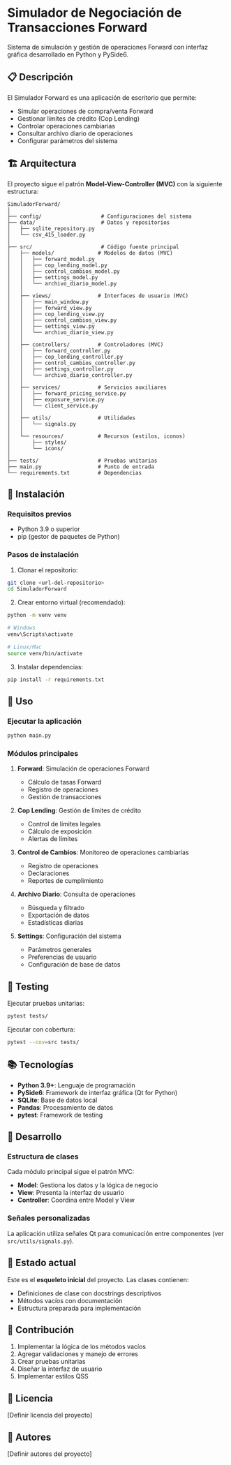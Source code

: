 # Simulador de Negociación de Transacciones Forward

Sistema de simulación y gestión de operaciones Forward con interfaz gráfica desarrollado en Python y PySide6.

## 📋 Descripción

El Simulador Forward es una aplicación de escritorio que permite:
- Simular operaciones de compra/venta Forward
- Gestionar límites de crédito (Cop Lending)
- Controlar operaciones cambiarias
- Consultar archivo diario de operaciones
- Configurar parámetros del sistema

## 🏗️ Arquitectura

El proyecto sigue el patrón **Model-View-Controller (MVC)** con la siguiente estructura:

```
SimuladorForward/
│
├── config/                   # Configuraciones del sistema
├── data/                     # Datos y repositorios
│   ├── sqlite_repository.py
│   └── csv_415_loader.py
│
├── src/                      # Código fuente principal
│   ├── models/              # Modelos de datos (MVC)
│   │   ├── forward_model.py
│   │   ├── cop_lending_model.py
│   │   ├── control_cambios_model.py
│   │   ├── settings_model.py
│   │   └── archivo_diario_model.py
│   │
│   ├── views/               # Interfaces de usuario (MVC)
│   │   ├── main_window.py
│   │   ├── forward_view.py
│   │   ├── cop_lending_view.py
│   │   ├── control_cambios_view.py
│   │   ├── settings_view.py
│   │   └── archivo_diario_view.py
│   │
│   ├── controllers/         # Controladores (MVC)
│   │   ├── forward_controller.py
│   │   ├── cop_lending_controller.py
│   │   ├── control_cambios_controller.py
│   │   ├── settings_controller.py
│   │   └── archivo_diario_controller.py
│   │
│   ├── services/            # Servicios auxiliares
│   │   ├── forward_pricing_service.py
│   │   ├── exposure_service.py
│   │   └── client_service.py
│   │
│   ├── utils/               # Utilidades
│   │   └── signals.py
│   │
│   └── resources/           # Recursos (estilos, iconos)
│       ├── styles/
│       └── icons/
│
├── tests/                   # Pruebas unitarias
├── main.py                  # Punto de entrada
└── requirements.txt         # Dependencias
```

## 🚀 Instalación

### Requisitos previos
- Python 3.9 o superior
- pip (gestor de paquetes de Python)

### Pasos de instalación

1. Clonar el repositorio:
```bash
git clone <url-del-repositorio>
cd SimuladorForward
```

2. Crear entorno virtual (recomendado):
```bash
python -m venv venv

# Windows
venv\Scripts\activate

# Linux/Mac
source venv/bin/activate
```

3. Instalar dependencias:
```bash
pip install -r requirements.txt
```

## 🎯 Uso

### Ejecutar la aplicación
```bash
python main.py
```

### Módulos principales

1. **Forward**: Simulación de operaciones Forward
   - Cálculo de tasas Forward
   - Registro de operaciones
   - Gestión de transacciones

2. **Cop Lending**: Gestión de límites de crédito
   - Control de límites legales
   - Cálculo de exposición
   - Alertas de límites

3. **Control de Cambios**: Monitoreo de operaciones cambiarias
   - Registro de operaciones
   - Declaraciones
   - Reportes de cumplimiento

4. **Archivo Diario**: Consulta de operaciones
   - Búsqueda y filtrado
   - Exportación de datos
   - Estadísticas diarias

5. **Settings**: Configuración del sistema
   - Parámetros generales
   - Preferencias de usuario
   - Configuración de base de datos

## 🧪 Testing

Ejecutar pruebas unitarias:
```bash
pytest tests/
```

Ejecutar con cobertura:
```bash
pytest --cov=src tests/
```

## 📚 Tecnologías

- **Python 3.9+**: Lenguaje de programación
- **PySide6**: Framework de interfaz gráfica (Qt for Python)
- **SQLite**: Base de datos local
- **Pandas**: Procesamiento de datos
- **pytest**: Framework de testing

## 🔧 Desarrollo

### Estructura de clases

Cada módulo principal sigue el patrón MVC:
- **Model**: Gestiona los datos y la lógica de negocio
- **View**: Presenta la interfaz de usuario
- **Controller**: Coordina entre Model y View

### Señales personalizadas

La aplicación utiliza señales Qt para comunicación entre componentes (ver `src/utils/signals.py`).

## 📝 Estado actual

Este es el **esqueleto inicial** del proyecto. Las clases contienen:
- Definiciones de clase con docstrings descriptivos
- Métodos vacíos con documentación
- Estructura preparada para implementación

## 🤝 Contribución

1. Implementar la lógica de los métodos vacíos
2. Agregar validaciones y manejo de errores
3. Crear pruebas unitarias
4. Diseñar la interfaz de usuario
5. Implementar estilos QSS

## 📄 Licencia

[Definir licencia del proyecto]

## 👥 Autores

[Definir autores del proyecto]

